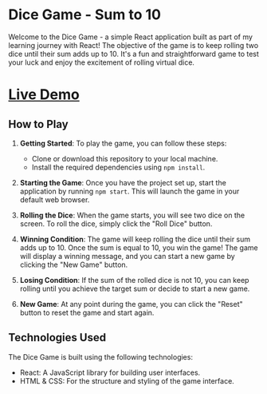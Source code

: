 # Dice Game - Sum to 10

Welcome to the Dice Game - a simple React application built as part of my learning journey with React! The objective of the game is to keep rolling two dice until their sum adds up to 10. It's a fun and straightforward game to test your luck and enjoy the excitement of rolling virtual dice.

# [Live Demo]((https://dice-game-plum.vercel.app/))

## How to Play

1. **Getting Started**: To play the game, you can follow these steps:
   - Clone or download this repository to your local machine.
   - Install the required dependencies using `npm install`.

2. **Starting the Game**: Once you have the project set up, start the application by running `npm start`. This will launch the game in your default web browser.

3. **Rolling the Dice**: When the game starts, you will see two dice on the screen. To roll the dice, simply click the "Roll Dice" button.

4. **Winning Condition**: The game will keep rolling the dice until their sum adds up to 10. Once the sum is equal to 10, you win the game! The game will display a winning message, and you can start a new game by clicking the "New Game" button.

5. **Losing Condition**: If the sum of the rolled dice is not 10, you can keep rolling until you achieve the target sum or decide to start a new game.

6. **New Game**: At any point during the game, you can click the "Reset" button to reset the game and start again.

## Technologies Used

The Dice Game is built using the following technologies:

- React: A JavaScript library for building user interfaces.
- HTML & CSS: For the structure and styling of the game interface.
